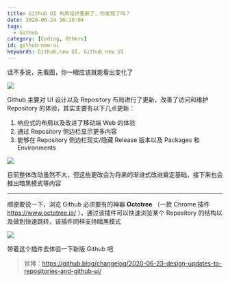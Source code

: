 ```yaml
---
title: Github UI 布局设计更新了，你发现了吗？
date: 2020-06-24 16:10:04
tags:
  - Github
category: [Coding, Others]
id: github-new-ui
keywords: Github,new UI, Github new UI
---
```


话不多说，先看图，你一眼应该就能看出变化了

![](https://rgyb.sunluomeng.top/20200624145748.png)



Github 主要对 UI 设计以及 Repository 布局进行了更新，改善了访问和维护 Repository 的体验，其实主要有以下几点更新：

1. 响应式的布局以及改进了移动端 Web 的体验
2. 通过 Repository 侧边栏显示更多内容
3. 能够在 Repository 侧边栏现实/隐藏 Release 版本以及 Packages 和 Environments



![](https://rgyb.sunluomeng.top/20200624152458.png)



目前整体改动虽然不大，但这些更改会为将来的渐进式改进奠定基础，接下来也会推出暗黑模式等内容



---

顺便要说一下，浏览 Github 必须要有的神器 **Octotree** （一款 Chrome 插件 https://www.octotree.io/ ），通过该插件可以快速浏览某个 Repository 的结构以及做到快速跳转，该插件同样支持暗黑模式



![](https://rgyb.sunluomeng.top/1c8e9ec.gif)



带着这个插件去体验一下新版 Github 吧



> 官博：https://github.blog/changelog/2020-06-23-design-updates-to-repositories-and-github-ui/

